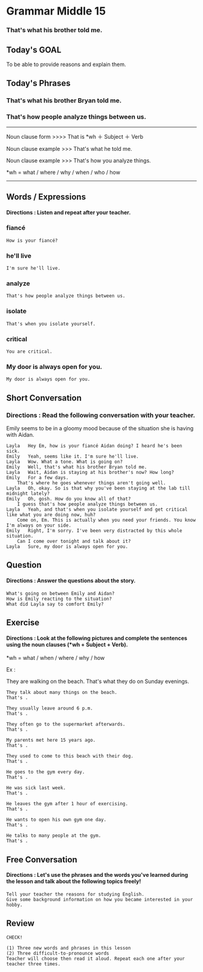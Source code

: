 # Grammar Middle 15

### That's what his brother told me.

## Today's GOAL

To be able to provide reasons and explain them.

## Today's Phrases

### That's what his brother Bryan told me.

### That's how people analyze things between us.

----

Noun clause form >>>> That is *wh ＋ Subject ＋ Verb

Noun clause example >>> That's what he told me.

Noun clause example >>> That's how you analyze things.

*wh = what / where / why / when / who / how

----

## Words / Expressions

#### Directions : Listen and repeat after your teacher.

### fiancé
    How is your fiancé?

### he'll live
    I'm sure he'll live.

### analyze
    That's how people analyze things between us.

### isolate
    That's when you isolate yourself.

### critical
    You are critical.

### My door is always open for you.
    My door is always open for you.

## Short Conversation

### Directions : Read the following conversation with your teacher.

Emily seems to be in a gloomy mood because of the situation she is having with Aidan. 

````
Layla 	Hey Em, how is your fiancé Aidan doing? I heard he's been sick.
Emily 	Yeah, seems like it. I'm sure he'll live.
Layla 	Wow. What a tone. What is going on?
Emily 	Well, that's what his brother Bryan told me.
Layla 	Wait, Aidan is staying at his brother's now? How long?
Emily 	For a few days.
    That's where he goes whenever things aren't going well.
Layla 	Oh, okay. So is that why you've been staying at the lab till midnight lately?
Emily 	Oh, gosh. How do you know all of that?
    I guess that's how people analyze things between us.
Layla 	Yeah, and that's when you isolate yourself and get critical like what you are doing now, huh? 
    Come on, Em. This is actually when you need your friends. You know I'm always on your side.
Emily 	Right, I'm sorry. I've been very distracted by this whole situation.
    Can I come over tonight and talk about it?
Layla 	Sure, my door is always open for you.
````

## Question

#### Directions : Answer the questions about the story.

    What's going on between Emily and Aidan?
    How is Emily reacting to the situation?
    What did Layla say to comfort Emily?

## Exercise

#### Directions : Look at the following pictures and complete the sentences using the noun clauses (*wh + Subject + Verb).
	

*wh = what / when / where / why / how

Ex :

They are walking on the beach.
That's what they do on Sunday evenings.

    They talk about many things on the beach.
    That's .

    They usually leave around 6 p.m.
    That's .

    They often go to the supermarket afterwards.
    That's .

    My parents met here 15 years ago.
    That's .

    They used to come to this beach with their dog.
    That's .

    He goes to the gym every day.
    That's .

    He was sick last week.
    That's .

    He leaves the gym after 1 hour of exercising.
    That's .

    He wants to open his own gym one day.
    That's .

    He talks to many people at the gym.
    That's .

## Free Conversation

#### Directions : Let's use the phrases and the words you've learned during the lesson and talk about the following topics freely!

    Tell your teacher the reasons for studying English.
    Give some background information on how you became interested in your hobby.

## Review

    CHECK!

    (1) Three new words and phrases in this lesson
    (2) Three difficult-to-pronounce words
    Teacher will choose then read it aloud. Repeat each one after your teacher three times.
